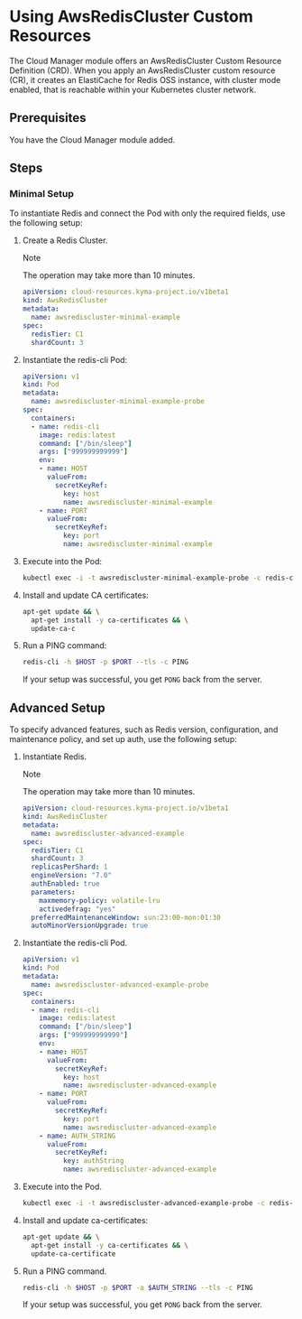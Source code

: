 # Using AwsRedisCluster Custom Resources

The Cloud Manager module offers an AwsRedisCluster Custom Resource Definition (CRD). When you apply an AwsRedisCluster custom resource (CR), it creates an ElastiCache for Redis OSS instance, with cluster mode enabled, that is reachable within your Kubernetes cluster network.

## Prerequisites  <!-- {docsify-ignore} -->

You have the Cloud Manager module added.

## Steps

### Minimal Setup

To instantiate Redis and connect the Pod with only the required fields, use the following setup:

1. Create a Redis Cluster.

   > [!NOTE]
   > The operation may take more than 10 minutes.

   ```yaml
   apiVersion: cloud-resources.kyma-project.io/v1beta1
   kind: AwsRedisCluster
   metadata:
     name: awsrediscluster-minimal-example
   spec:
     redisTier: C1
     shardCount: 3
   ```

2. Instantiate the redis-cli Pod:

   ```yaml
   apiVersion: v1
   kind: Pod
   metadata:
     name: awsrediscluster-minimal-example-probe
   spec:
     containers:
     - name: redis-cli
       image: redis:latest
       command: ["/bin/sleep"]
       args: ["999999999999"]
       env:
       - name: HOST
         valueFrom:
           secretKeyRef:
             key: host
             name: awsrediscluster-minimal-example
       - name: PORT
         valueFrom:
           secretKeyRef:
             key: port
             name: awsrediscluster-minimal-example
   ```

3. Execute into the Pod:

   ```bash
   kubectl exec -i -t awsrediscluster-minimal-example-probe -c redis-cli -- sh -c "clear; (bash || ash || sh)"
   ```

4. Install and update CA certificates:

   ```bash
   apt-get update && \
     apt-get install -y ca-certificates && \
     update-ca-c

5. Run a PING command:

   ```bash
   redis-cli -h $HOST -p $PORT --tls -c PING
   ```

   If your setup was successful, you get `PONG` back from the server.

## Advanced Setup

To specify advanced features, such as Redis version, configuration, and maintenance policy, and set up auth, use the following setup:

1. Instantiate Redis.

   > [!NOTE]
   > The operation may take more than 10 minutes.

   ```yaml
   apiVersion: cloud-resources.kyma-project.io/v1beta1
   kind: AwsRedisCluster
   metadata:
     name: awsrediscluster-advanced-example
   spec:
     redisTier: C1
     shardCount: 3
     replicasPerShard: 1
     engineVersion: "7.0"
     authEnabled: true
     parameters:
       maxmemory-policy: volatile-lru
       activedefrag: "yes"
     preferredMaintenanceWindow: sun:23:00-mon:01:30
     autoMinorVersionUpgrade: true
   ```

2. Instantiate the redis-cli Pod.

   ```yaml
   apiVersion: v1
   kind: Pod
   metadata:
     name: awsrediscluster-advanced-example-probe
   spec:
     containers:
     - name: redis-cli
       image: redis:latest
       command: ["/bin/sleep"]
       args: ["999999999999"]
       env:
       - name: HOST
         valueFrom:
           secretKeyRef:
             key: host
             name: awsrediscluster-advanced-example
       - name: PORT
         valueFrom:
           secretKeyRef:
             key: port
             name: awsrediscluster-advanced-example
       - name: AUTH_STRING
         valueFrom:
           secretKeyRef:
             key: authString
             name: awsrediscluster-advanced-example
   ```

3. Execute into the Pod.

   ```bash
   kubectl exec -i -t awsrediscluster-advanced-example-probe -c redis-cli -- sh -c "clear; (bash || ash || sh)"
   ```

4. Install and update ca-certificates:

   ```bash
   apt-get update && \
     apt-get install -y ca-certificates && \
     update-ca-certificate
   ```

5. Run a PING command.

   ```bash
   redis-cli -h $HOST -p $PORT -a $AUTH_STRING --tls -c PING
   ```

   If your setup was successful, you get `PONG` back from the server.
